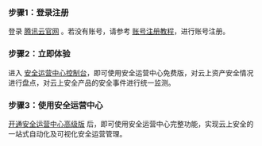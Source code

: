 

### 步骤1：登录注册
登录 [腾讯云官网](https://cloud.tencent.com/) 。若没有账号，请参考 [账号注册教程](https://cloud.tencent.com/document/product/378/17985)，进行账号注册。
### 步骤2：立即体验
进入 [安全运营中心控制台](https://console.cloud.tencent.com/ssav2)，即可使用安全运营中心免费版，对云上资产安全情况进行盘点，对云上安全产品的安全事件进行统一监测。

### 步骤3：使用安全运营中心
[开通安全运营中心高级版]( https://buy.cloud.tencent.com/soc) 后，即可使用安全运营中心完整功能，实现云上安全的一站式自动化及可视化安全运营管理。

 

